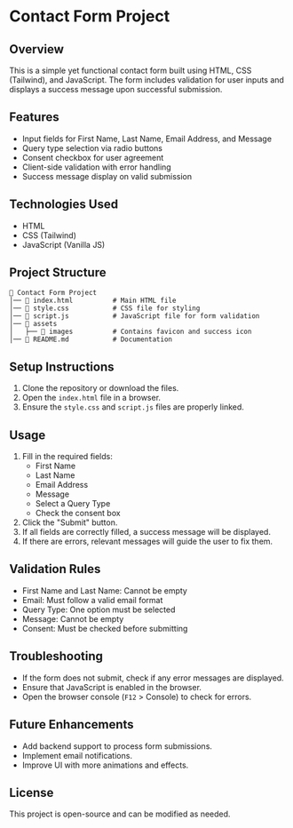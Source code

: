 # Contact Form Project

## Overview
This is a simple yet functional contact form built using HTML, CSS (Tailwind), and JavaScript. The form includes validation for user inputs and displays a success message upon successful submission.

## Features
- Input fields for First Name, Last Name, Email Address, and Message
- Query type selection via radio buttons
- Consent checkbox for user agreement
- Client-side validation with error handling
- Success message display on valid submission

## Technologies Used
- HTML
- CSS (Tailwind)
- JavaScript (Vanilla JS)

## Project Structure
```
📁 Contact Form Project
│── 📄 index.html          # Main HTML file
│── 📄 style.css           # CSS file for styling
│── 📄 script.js           # JavaScript file for form validation
│── 📁 assets
│   ├── 📁 images          # Contains favicon and success icon
│── 📄 README.md           # Documentation
```

## Setup Instructions
1. Clone the repository or download the files.
2. Open the `index.html` file in a browser.
3. Ensure the `style.css` and `script.js` files are properly linked.

## Usage
1. Fill in the required fields:
   - First Name
   - Last Name
   - Email Address
   - Message
   - Select a Query Type
   - Check the consent box
2. Click the "Submit" button.
3. If all fields are correctly filled, a success message will be displayed.
4. If there are errors, relevant messages will guide the user to fix them.

## Validation Rules
- First Name and Last Name: Cannot be empty
- Email: Must follow a valid email format
- Query Type: One option must be selected
- Message: Cannot be empty
- Consent: Must be checked before submitting

## Troubleshooting
- If the form does not submit, check if any error messages are displayed.
- Ensure that JavaScript is enabled in the browser.
- Open the browser console (`F12` > Console) to check for errors.

## Future Enhancements
- Add backend support to process form submissions.
- Implement email notifications.
- Improve UI with more animations and effects.

## License
This project is open-source and can be modified as needed.

